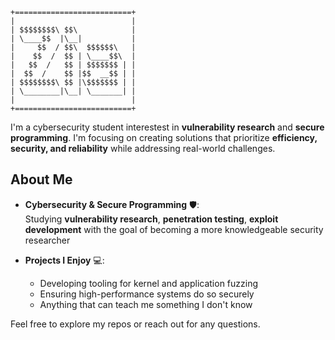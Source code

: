 ```
+==========================+
|                          |
| $$$$$$$$\ $$\            |
| \____$$  |\__|           |
|     $$  / $$\  $$$$$$\   |
|    $$  /  $$ | \____$$\  |
|   $$  /   $$ | $$$$$$$ | |
|  $$  /    $$ |$$  __$$ | |
| $$$$$$$$\ $$ |\$$$$$$$ | |
| \________|\__| \_______| |
|                          |
+==========================+
```                                              


I'm a cybersecurity student interestest in **vulnerability research** and **secure programming**. I'm focusing on creating solutions that prioritize **efficiency, security, and reliability** while addressing real-world challenges.  

## About Me  
- **Cybersecurity & Secure Programming** 🛡️:  
  Studying **vulnerability research**, **penetration testing**, **exploit development** with the goal of becoming a more knowledgeable security researcher

- **Projects I Enjoy** 💻:  
  - Developing tooling for kernel and application fuzzing 
  - Ensuring high-performance systems do so securely
  - Anything that can teach me something I don't know  

Feel free to explore my repos or reach out for any questions.  
